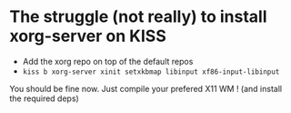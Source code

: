# The struggle (not really) to install xorg-server on KISS

- Add the xorg repo on top of the default repos
- `kiss b xorg-server xinit setxkbmap libinput xf86-input-libinput`

You should be fine now. Just compile your prefered X11 WM ! (and install the required deps)
